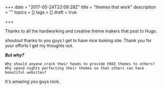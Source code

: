 +++
date = "2017-05-24T22:09:28Z"
title = "themes that work"
description = ""
topics = []
tags = []
draft = true

+++
Thanks to all the hardworking and creative theme makers that post to Hugo. 

*shoutout* thanks to you guys I get to have nice looking site. Thank you for your efforts I get my thoughts out. 

***But why?***

    Why should anyone crack their heads to provide FREE themes to others? Why spend nights perfecting their themes so that others can have beautiful websites? 

It's amazing you guys rock.
